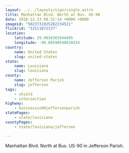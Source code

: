 ```yaml
---
layout: ../../layouts/sign/single.astro
title: Manhattan Blvd. North at Bus. US-90
date: 2018-12-23 08:32:14 +0000 +0000
imageid: "5023731025282234521"
flickrid: "31511872137"
location:
    latitude: 29.9034301944495
    longitude: -90.06590540630154
country:
    name: United States
    slug: united-states
state:
    name: Louisiana
    slug: louisiana
county:
    name: Jefferson Parish
    slug: jefferson
tags:
    - shield
    - intersection
highway:
    - businessus90jeffersonparish
statePages:
    - state/louisiana
countyPages:
    - state/louisiana/jefferson

---
```

Manhattan Blvd. North at Bus. US-90 in Jefferson Parish.